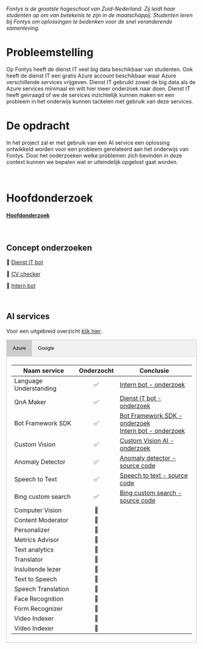 _Fontys is de grootste hogeschool van Zuid-Nederland. Zij leidt haar studenten op om van betekenis te zijn in de maatschappij. Studenten leren bij Fontys om oplossingen te bedenken voor de snel veranderende samenleving._ 

# Probleemstelling

Op Fontys heeft de dienst IT veel big data beschikbaar van studenten. Ook heeft de dienst IT een gratis Azure account beschikbaar waar Azure verschillende services vrijgeven. Dienst IT gebruikt zowel de big data als de Azure services minimaal en wilt hier meer onderzoek naar doen. Dienst IT heeft gevraagd of we de services inzichtelijk kunnen maken en een probleem in het onderwijs kunnen tackelen met gebruik van deze services. 

# De opdracht

In het project zal er met gebruik van een AI service een oplossing ontwikkeld worden voor een probleem gerelateerd aan het onderwijs van Fontys. Door het onderzoeken welke problemen zich bevinden in deze context kunnen we bepalen wat er uiteindelijk opgelost gaat worden. 

<br>

# Hoofdonderzoek


<h4><a href="https://github.com/teundeclercq/Onderzoek-AI-services/files/5794701/Hoofdonderzoek.zip">Hoofdonderzoek</a></h4>

<br>

## Concept onderzoeken

🤖 [Dienst IT bot][Dienst it bot.zip]

📝 [CV checker][CV Checker.zip]

💬 [Intern bot][Intern bot.zip]

<br>

## AI services 

Voor een uitgebreid overzicht [klik hier][Bijlage A Overzicht AI service onderzoek.xlsx].

<!-- Tab links -->
<div class="tab">
  <button class="tablinks active" onclick="openCity(event, 'Azure')">Azure</button>
  <button class="tablinks" onclick="openCity(event, 'Google')">Google</button>
</div>

<!-- Tab content -->
<div id="Azure" class="tabcontent" style="display: block;">
  <div class="table-responsive">
  <table class="table">
  <thead>
    <tr>
        <th scope="col">Naam service</th>
        <th scope="col">Onderzocht</th>
        <th scope="col">Conclusie</th>
    </tr>
  </thead>
  <tbody>
    <tr>
        <td>Language Understanding</td>
        <td class="checkbox">✅</td>
        <td><a href="https://github.com/teundeclercq/Onderzoek-AI-services/files/5794708/Intern.bot.zip">Intern bot - onderzoek</a></td>
    </tr>
    <tr>
        <td>QnA Maker</td>
        <td class="checkbox">✅</td>
        <td><a href="https://github.com/teundeclercq/Research-AI-services/files/5770429/Dienst.it.bot.zip">Dienst IT bot - onderzoek</a></td>
    </tr>
    <tr>
        <td>Bot Framework SDK</td>
        <td class="checkbox">✅</td>
        <td>
            <a href="https://github.com/teundeclercq/Onderzoek-AI-services/files/5794714/Bot.framework.sdk.zip">Bot Framework SDK - onderzoek</a>
            <br>
            <a href="https://github.com/teundeclercq/Onderzoek-AI-services/files/5794708/Intern.bot.zip">Intern bot - onderzoek</a>
        </td>
    </tr>
    <tr>
        <td>Custom Vision</td>
        <td class="checkbox">✅</td>
        <td><a href="https://github.com/teundeclercq/Research-AI-services/files/5768963/Onderzoek.customAI.pdf">Custom Vision AI - onderzoek</a></td>
    </tr>
    <tr>
        <td>Anomaly Detector</td>
        <td class="checkbox">✅</td>
        <td><a href="https://github.com/teundeclercq/Onderzoek-AI-services/tree/main/POC_AnomalyDetector">Anomaly detector - source code</a></td>
    </tr>
    <tr>
        <td>Speech to Text</td>
        <td class="checkbox">✅</td>
        <td><a href="https://github.com/teundeclercq/Onderzoek-AI-services/tree/main/POC_Speech_Azure">Speech to text - source code</a></td>
    </tr>
    <tr>
        <td>Bing custom search</td>
        <td class="checkbox">✅</td>
        <td><a href="https://github.com/teundeclercq/Onderzoek-AI-services/tree/main/POC_BingSearch">Bing custom search - source code</a></td>
    </tr>
    <tr>
        <td>Computer Vision</td>
        <td class="checkbox">🚫</td>
        <td></td>
    </tr>
    <tr>
        <td>Content Moderator</td>
        <td class="checkbox">🚫</td>
        <td></td>
    </tr>
    <tr>
        <td>Personalizer</td>
        <td class="checkbox">🚫</td>
        <td></td>
    </tr>
    <tr>
        <td>Metrics Advisor</td>
        <td class="checkbox">🚫</td>
        <td></td>
    </tr>
    <tr>
        <td>Text analytics</td>
        <td class="checkbox">🚫</td>
        <td></td>
    </tr>
    <tr>
        <td>Translator</td>
        <td class="checkbox">🚫</td>
        <td></td>
    </tr>    
    <tr>
        <td>Insluitende lezer</td>
        <td class="checkbox">🚫</td>
        <td></td>
    </tr>
    <tr>
        <td>Text to Speech</td>
        <td class="checkbox">🚫</td>
        <td></td>
    </tr>
    <tr>
        <td>Speech Translation </td>
        <td class="checkbox">🚫</td>
        <td></td>
    </tr>
    <tr>
        <td>Face Recognition</td>
        <td class="checkbox">🚫</td>
        <td></td>
    </tr>
    <tr>
        <td>Form Recognizer</td>
        <td class="checkbox">🚫</td>
        <td></td>
    </tr>
    <tr>
        <td>Video Indexer</td>
        <td class="checkbox">🚫</td>
        <td></td>
    </tr>    
    <tr>
        <td>Video Indexer</td>
        <td class="checkbox">🚫</td>
        <td></td>
    </tr>
    </tbody>
  </table>
  
  </div>
  

</div>

<div id="Google" class="tabcontent">
    <div class="table-responsive">
           <table class="table">
           <thead>
            <tr>
               <th scope="col">Naam service</th>
               <th scope="col">Onderzocht</th>
               <th scope="col">Conclusie</th>
            </tr>
           </thead>
            <tbody>
            <tr>
                <td>Face detection</td>   
                <td class="checkbox">✅</td>
                <td>
                            <a href="https://github.com/teundeclercq/Onderzoek-AI-services/files/5794716/Face.detection.-.Google.zip">Face detection - onderzoek</a>
                            <br>
                            <a href="https://github.com/teundeclercq/Onderzoek-AI-services/files/5795161/CV.Checker.zip">CV checker - onderzoek</a>
                </td>
            </tr>    
            <tr>
                <td>Text Recognition</td>   
                <td class="checkbox">✅</td>
                <td>
                    <a href="https://github.com/teundeclercq/Onderzoek-AI-services/files/5794720/Text.recognition.-.Google.zip">Text Recognition - onderzoek</a>
                    <br>
                    <a href="https://github.com/teundeclercq/Onderzoek-AI-services/files/5795161/CV.Checker.zip">CV checker - onderzoek</a>
                </td>
            </tr>
            <tr>
                <td>Dialogflow</td>   
                <td class="checkbox">✅</td>
                <td><a href="https://github.com/teundeclercq/Research-AI-services/files/5770429/Dienst.it.bot.zip">Dienst IT bot - onderzoek</a></td>
            </tr>
            <tr>
                <td>Image labelling</td>
                <td class="checkbox">✅</td>
                <td><a href="https://github.com/teundeclercq/Onderzoek-AI-services/files/5794718/Image.labelling.-.Google.zip">Image labelling - onderzoek</a></td>
            </tr>
            <tr>
                <td>Object detection</td>   
                <td class="checkbox">✅</td>
                <td><a href="https://github.com/teundeclercq/Onderzoek-AI-services/files/5794719/Object.detection.-.Google.zip">Object detection - onderzoek</a></td>
            </tr>
            <tr>
                <td>Speech-to-text</td>   
                <td class="checkbox">🚫</td>
                <td></td>
            </tr>
            <tr>
                <td>Text-to-speech</td>   
                <td class="checkbox">🚫</td>
                <td></td>
            </tr>
            <tr>
                <td>Contact center AI</td>   
                <td class="checkbox">🚫</td>
                <td></td>
            </tr>
            <tr>
                <td>Natural Language</td>   
                <td class="checkbox">🚫</td>
                <td></td>
            </tr>
            <tr>
                <td>Translation</td>   
                <td class="checkbox">🚫</td>
                <td></td>
            </tr>
            <tr>
                <td>Vision OCR</td>   
                <td class="checkbox">🚫</td>
                <td></td>
            </tr>
            <tr>
                <td>Document AI API</td>   
                <td class="checkbox">🚫</td>
                <td></td>
            </tr>
            <tr>
                <td>Invoice parser</td>   
                <td class="checkbox">🚫</td>
                <td></td>
            </tr>
            <tr>
                <td>Form parser</td>   
                <td class="checkbox">🚫</td>
                <td></td>
            </tr>
            <tr>
                <td>Base OCR</td>   
                <td class="checkbox">🚫</td>
                <td></td>
            </tr>
            <tr>
                <td>Base OCR</td>   
                <td class="checkbox">🚫</td>
                <td></td>
            </tr>
            <tr>
                <td>Media Translation</td>   
                <td class="checkbox">🚫</td>
                <td></td>
            </tr>
            <tr>
                <td>Healthcare Natural Language</td>   
                <td class="checkbox">🚫</td>
                <td></td>
            </tr>
            <tr>
                <td>Recommendations AI</td>   
                <td class="checkbox">🚫</td>
                <td></td>
            </tr>
            </tbody>        
       </table>
    </div>
</div>



<script>
function openCity(evt, cityName) {
  // Declare all variables
  var i, tabcontent, tablinks;

  // Get all elements with class="tabcontent" and hide them
  tabcontent = document.getElementsByClassName("tabcontent");
  for (i = 0; i < tabcontent.length; i++) {
    tabcontent[i].style.display = "none";
  }

  // Get all elements with class="tablinks" and remove the class "active"
  tablinks = document.getElementsByClassName("tablinks");
  for (i = 0; i < tablinks.length; i++) {
    tablinks[i].className = tablinks[i].className.replace(" active", "");
  }

  // Show the current tab, and add an "active" class to the button that opened the tab
  document.getElementById(cityName).style.display = "block";
  evt.currentTarget.className += " active";
} 
</script>
<script src="https://cdn.jsdelivr.net/npm/bootstrap@5.0.0-beta1/dist/js/bootstrap.bundle.min.js" integrity="sha384-ygbV9kiqUc6oa4msXn9868pTtWMgiQaeYH7/t7LECLbyPA2x65Kgf80OJFdroafW" crossorigin="anonymous"></script>

<style>
.checkbox {
    text-align: center; 
    vertical-align: middle; 
    min-width:30px; 
    min-height: 30px;
}

.tab {
  overflow: hidden;
  border: 1px solid #ccc;
  background-color: #f1f1f1;
}

/* Style the buttons that are used to open the tab content */
.tab button {
  background-color: inherit;
  float: left;
  border: none;
  outline: none;
  cursor: pointer;
  padding: 14px 16px;
  transition: 0.3s;
}

/* Change background color of buttons on hover */
.tab button:hover {
  background-color: #ddd;
}

/* Create an active/current tablink class */
.tab button.active {
  background-color: #ccc;
}

/* Style the tab content */
.tabcontent {
  display: none;
  padding: 6px 12px;
  border: 1px solid #ccc;
  border-top: none;
} 
</style>

[Bijlage A Overzicht AI service onderzoek.xlsx]:https://github.com/teundeclercq/Onderzoek-AI-services/files/5780361/Bijlage.A.Overzicht.AI.service.onderzoek.xlsx
[Onderzoek customAI.pdf]:https://github.com/teundeclercq/Research-AI-services/files/5768963/Onderzoek.customAI.pdf

[Bot framework sdk.zip]:https://github.com/teundeclercq/Onderzoek-AI-services/files/5794714/Bot.framework.sdk.zip
[Face detection - Google.zip]:https://github.com/teundeclercq/Onderzoek-AI-services/files/5794716/Face.detection.-.Google.zip
[Image labelling - Google.zip]:https://github.com/teundeclercq/Onderzoek-AI-services/files/5794718/Image.labelling.-.Google.zip
[Object detection - Google.zip]:https://github.com/teundeclercq/Onderzoek-AI-services/files/5794719/Object.detection.-.Google.zip
[Text recognition - Google.zip]:https://github.com/teundeclercq/Onderzoek-AI-services/files/5794720/Text.recognition.-.Google.zip

[Dienst it bot.zip]:https://github.com/teundeclercq/Research-AI-services/files/5770429/Dienst.it.bot.zip

[CV Checker.zip]:https://github.com/teundeclercq/Onderzoek-AI-services/files/5795161/CV.Checker.zip

[Intern bot.zip]:https://github.com/teundeclercq/Onderzoek-AI-services/files/5794708/Intern.bot.zip


[Hoofdonderzoek.zip]:https://github.com/teundeclercq/Onderzoek-AI-services/files/5794701/Hoofdonderzoek.zip



